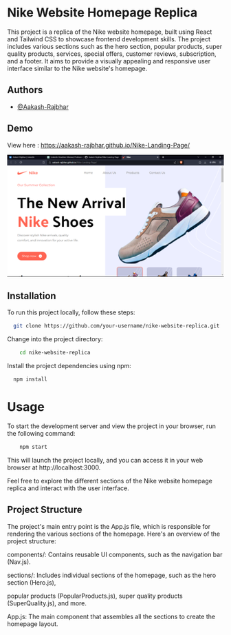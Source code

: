
# Nike Website Homepage Replica

This project is a replica of the Nike website homepage, built using React and Tailwind CSS to showcase frontend development skills. The project includes various sections such as the hero section, popular products, super quality products, services, special offers, customer reviews, subscription, and a footer. It aims to provide a visually appealing and responsive user interface similar to the Nike website's homepage.


## Authors

- [@Aakash-Rajbhar](https://www.github.com/aakash-rajbhar)


## Demo

View here : https://aakash-rajbhar.github.io/Nike-Landing-Page/

![Website Preview](assets/Website-Preview.png)


## Installation

To run this project locally, follow these steps:

```bash
  git clone https://github.com/your-username/nike-website-replica.git


```
Change into the project directory:
```bash
    cd nike-website-replica


```

Install the project dependencies using npm:
```bash
  npm install


```

# Usage
To start the development server and view the project in your browser, run the following command:

```bash
    npm start
```

This will launch the project locally, and you can access it in your web browser at http://localhost:3000.

Feel free to explore the different sections of the Nike website homepage replica and interact with the user interface.
## Project Structure

The project's main entry point is the App.js file, which is responsible for rendering the various sections of the homepage. Here's an overview of the project structure:

components/: Contains reusable UI components, such as the navigation bar (Nav.js).

sections/: Includes individual sections of the homepage, such as the hero section (Hero.js),

 popular products (PopularProducts.js), super quality products (SuperQuality.js), and more.

App.js: The main component that assembles all the sections to create the homepage layout.

